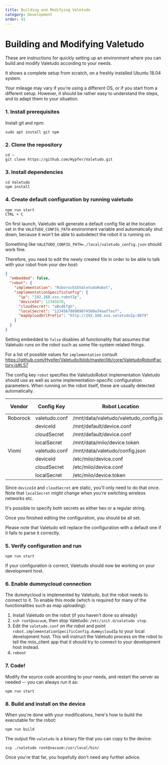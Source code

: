 ```yaml
---
title: Building and Modifying Valetudo
category: Development
order: 41
---
```

# Building and Modifying Valetudo

These are instructions for quickly setting up an environment where you can build
and modify Valetudo according to your needs.

It shows a complete setup from scratch, on a freshly installed Ubuntu 18.04 system.

Your mileage may vary if you're using a different OS, or if you start from a different setup.
However, it should be rather easy to understand the steps, and to adapt them to your situation.

### 1. Install prerequisites

Install git and npm:

`sudo apt install git npm`

### 2. Clone the repository

```
cd ~
git clone https://github.com/Hypfer/Valetudo.git
```

### 3. Install dependencies

```
cd Valetudo
npm install
```

### 4. Create default configuration by running valetudo

```
npm run start
CTRL + C
```

On first launch, Valetudo will generate a default config file at the location set in the `VALETUDO_CONFIG_PATH`
environment variable and automatically shut down, because it won't be able to autodetect the robot it is running on.

Something like `VALETUDO_CONFIG_PATH=./local/valetudo_config.json` should work fine.

Therefore, you need to edit the newly created file in order to be able to talk with your robot from your dev host:
```json
{
  "embedded": false,
  "robot": {
    "implementation": "RoborockS5ValetudoRobot",
    "implementationSpecificConfig": {
      "ip": "192.168.xxx.robotIp",
      "deviceId": 12345678,
      "cloudSecret": "aBcdEfgh",
      "localSecret": "123456788989074560w34aaffasf",
      "mapUploadUrlPrefix": "http://192.168.xxx.valetudoIp:8079"
    }
  }
}
```

Setting embedded to `false` disables all functionality that assumes that Valetudo runs on the robot such as some file-system related things.

For a list of possible values for `implementation` consult
https://github.com/Hypfer/Valetudo/blob/master/lib/core/ValetudoRobotFactory.js#L57

The config key `robot` specifies the ValetudoRobot implementation Valetudo should use as well as some implementation-specific configuration parameters.
When running on the robot itself, these are usually detected automatically.

| Vendor   | Config Key    | Robot Location                          | Robot Key |
|----------|---------------|-----------------------------------------|-----------|
| Roborock | valetudo.conf | /mnt/data/valetudo/valetudo_config.json |           |
|          | deviceId      | /mnt/default/device.conf                | did       |
|          | cloudSecret   | /mnt/default/device.conf                | key       |
|          | localSecret   | /mnt/data/miio/device.token             |           |
| Viomi    | valetudo.conf | /mnt/data/valetudo/config.json          |           |
|          | deviceId      | /etc/miio/device.conf                   | did       |
|          | cloudSecret   | /etc/miio/device.conf                   | key       |
|          | localSecret   | /etc/miio/device.token                  |           |

Since `deviceId` and `cloudSecret` are static, you'll only need to do that once.
Note that `localSecret` might change when you're switching wireless networks etc.

It's possible to specify both secrets as either hex or a regular string.

Once you finished editing the configuration, you should be all set.

Please note that Valetudo will replace the configuration with a default one if it fails to parse it correctly.

### 5. Verify configuration and run
```
npm run start
```

If your configuration is correct, Valetudo should now be working on your development host.

### 6. Enable dummycloud connection

The dummycloud is implemented by Valetudo, but the robot needs to connect to it.
To enable this mode (which is required for many of the functionalities such as map uploading):

1. Install Valetudo on the robot (if you haven’t done so already)
2. `ssh root@vacuum`, then stop Valetudo: `/etc/init.d/valetudo stop`.
3. Edit the `valetudo.conf` _on the robot_ and point `robot.implementationSpecificConfig.dummycloudIp`
   to your local development host.
   This will instruct the Valetudo process on the robot to tell the miio_client app that it should
   try to connect to your development host instead.
4. `reboot`

### 7. Code!

Modify the source code according to your needs, and restart the server as needed -- you can always run it as:

```
npm run start
```

### 8. Build and install on the device

When you're done with your modifications, here's how to build the executable for the robot:

```
npm run build
```

The output file `valetudo` is a binary file that you can copy to the device:

```
scp ./valetudo root@vacuum:/usr/local/bin/
```

Once you're that far, you hopefully don't need any further advice.
